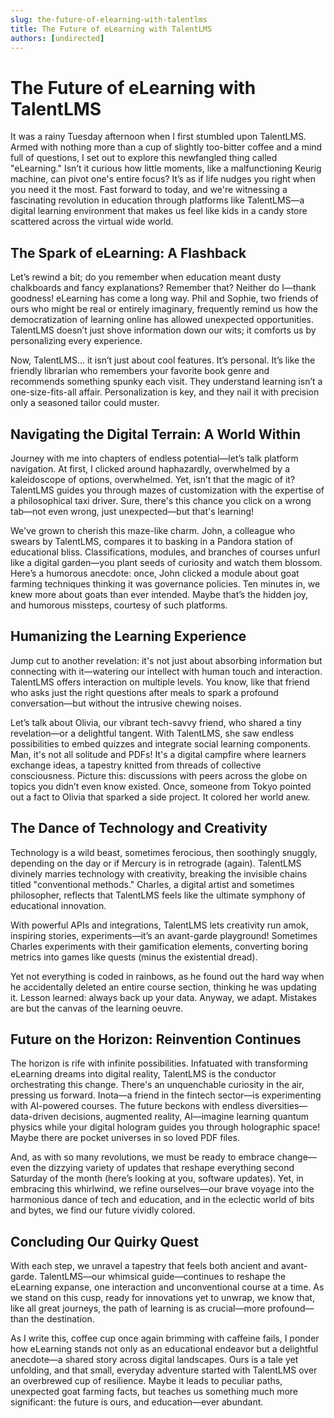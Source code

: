 ```yaml
---
slug: the-future-of-elearning-with-talentlms
title: The Future of eLearning with TalentLMS
authors: [undirected]
---
```



# The Future of eLearning with TalentLMS

It was a rainy Tuesday afternoon when I first stumbled upon TalentLMS. Armed with nothing more than a cup of slightly too-bitter coffee and a mind full of questions, I set out to explore this newfangled thing called "eLearning." Isn’t it curious how little moments, like a malfunctioning Keurig machine, can pivot one's entire focus? It’s as if life nudges you right when you need it the most. Fast forward to today, and we're witnessing a fascinating revolution in education through platforms like TalentLMS—a digital learning environment that makes us feel like kids in a candy store scattered across the virtual wide world.

## The Spark of eLearning: A Flashback

Let’s rewind a bit; do you remember when education meant dusty chalkboards and fancy explanations? Remember that? Neither do I—thank goodness! eLearning has come a long way. Phil and Sophie, two friends of ours who might be real or entirely imaginary, frequently remind us how the democratization of learning online has allowed unexpected opportunities. TalentLMS doesn’t just shove information down our wits; it comforts us by personalizing every experience.

Now, TalentLMS... it isn’t just about cool features. It’s personal. It’s like the friendly librarian who remembers your favorite book genre and recommends something spunky each visit. They understand learning isn’t a one-size-fits-all affair. Personalization is key, and they nail it with precision only a seasoned tailor could muster.

## Navigating the Digital Terrain: A World Within

Journey with me into chapters of endless potential—let’s talk platform navigation. At first, I clicked around haphazardly, overwhelmed by a kaleidoscope of options, overwhelmed. Yet, isn’t that the magic of it? TalentLMS guides you through mazes of customization with the expertise of a philosophical taxi driver. Sure, there's this chance you click on a wrong tab—not even wrong, just unexpected—but that's learning! 

We've grown to cherish this maze-like charm. John, a colleague who swears by TalentLMS, compares it to basking in a Pandora station of educational bliss. Classifications, modules, and branches of courses unfurl like a digital garden—you plant seeds of curiosity and watch them blossom. Here’s a humorous anecdote: once, John clicked a module about goat farming techniques thinking it was governance policies. Ten minutes in, we knew more about goats than ever intended. Maybe that’s the hidden joy, and humorous missteps, courtesy of such platforms.

## Humanizing the Learning Experience

Jump cut to another revelation: it's not just about absorbing information but connecting with it—watering our intellect with human touch and interaction. TalentLMS offers interaction on multiple levels. You know, like that friend who asks just the right questions after meals to spark a profound conversation—but without the intrusive chewing noises.

Let’s talk about Olivia, our vibrant tech-savvy friend, who shared a tiny revelation—or a delightful tangent. With TalentLMS, she saw endless possibilities to embed quizzes and integrate social learning components. Man, it's not all solitude and PDFs! It's a digital campfire where learners exchange ideas, a tapestry knitted from threads of collective consciousness. Picture this: discussions with peers across the globe on topics you didn’t even know existed. Once, someone from Tokyo pointed out a fact to Olivia that sparked a side project. It colored her world anew.

## The Dance of Technology and Creativity

Technology is a wild beast, sometimes ferocious, then soothingly snuggly, depending on the day or if Mercury is in retrograde (again). TalentLMS divinely marries technology with creativity, breaking the invisible chains titled "conventional methods." Charles, a digital artist and sometimes philosopher, reflects that TalentLMS feels like the ultimate symphony of educational innovation.

With powerful APIs and integrations, TalentLMS lets creativity run amok, inspiring stories, experiments—it’s an avant-garde playground! Sometimes Charles experiments with their gamification elements, converting boring metrics into games like quests (minus the existential dread).

Yet not everything is coded in rainbows, as he found out the hard way when he accidentally deleted an entire course section, thinking he was updating it. Lesson learned: always back up your data. Anyway, we adapt. Mistakes are but the canvas of the learning oeuvre.

## Future on the Horizon: Reinvention Continues

The horizon is rife with infinite possibilities. Infatuated with transforming eLearning dreams into digital reality, TalentLMS is the conductor orchestrating this change. There's an unquenchable curiosity in the air, pressing us forward. Inota—a friend in the fintech sector—is experimenting with AI-powered courses. The future beckons with endless diversities—data-driven decisions, augmented reality, AI—imagine learning quantum physics while your digital hologram guides you through holographic space! Maybe there are pocket universes in so loved PDF files.

And, as with so many revolutions, we must be ready to embrace change—even the dizzying variety of updates that reshape everything second Saturday of the month (here’s looking at you, software updates). Yet, in embracing this whirlwind, we refine ourselves—our brave voyage into the harmonious dance of tech and education, and in the eclectic world of bits and bytes, we find our future vividly colored.

## Concluding Our Quirky Quest

With each step, we unravel a tapestry that feels both ancient and avant-garde. TalentLMS—our whimsical guide—continues to reshape the eLearning expanse, one interaction and unconventional course at a time. As we stand on this cusp, ready for innovations yet to unwrap, we know that, like all great journeys, the path of learning is as crucial—more profound—than the destination.

As I write this, coffee cup once again brimming with caffeine fails, I ponder how eLearning stands not only as an educational endeavor but a delightful anecdote—a shared story across digital landscapes. Ours is a tale yet unfolding, and that small, everyday adventure started with TalentLMS over an overbrewed cup of resilience. Maybe it leads to peculiar paths, unexpected goat farming facts, but teaches us something much more significant: the future is ours, and education—ever abundant.